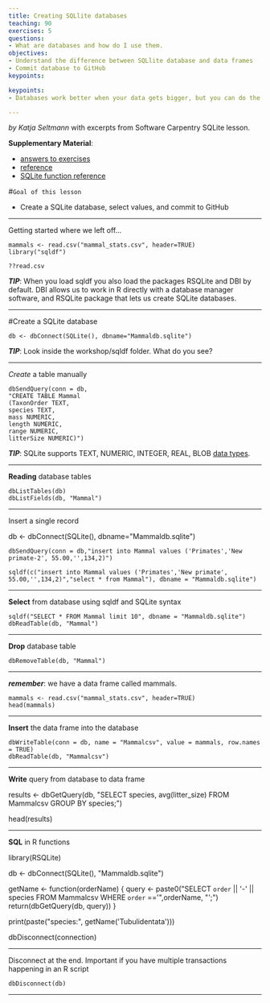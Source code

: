 ```yaml
---
title: Creating SQLlite databases
teaching: 90
exercises: 5
questions:
- What are databases and how do I use them.
objectives:
- Understand the difference between SQLlite database and data frames
- Commit database to GitHub
keypoints:

keypoints:
- Databases work better when your data gets bigger, but you can do the same tasks in data frames or databases.

---
```


*by Katja Seltmann* with excerpts from Software Carpentry SQLite lesson.

**Supplementary Material**: 

- [answers to exercises](https://mqwilber.github.io/2017-04-21-ucsb/sqldf-answers.txt)
- [reference](https://swcarpentry.github.io/sql-novice-survey/reference/)
- [SQLite function reference](https://www.sqlite.org/lang_corefunc.html)

#`Goal of this lesson`
- Create a SQLite database, select values, and commit to GitHub

***
Getting started where we left off...
    
    mammals <- read.csv("mammal_stats.csv", header=TRUE)
    library("sqldf")
    
    ??read.csv
    

***TIP***: When you load sqldf you also load the packages RSQLite and DBI by default. DBI allows us to work in R directly with a database manager software, and RSQLite package that lets us create SQLite databases.

***

#Create a SQLite database

    db <- dbConnect(SQLite(), dbname="Mammaldb.sqlite")

***TIP***: Look inside the workshop/sqldf folder. What do you see?
   
***
*Create* a table manually

    dbSendQuery(conn = db,
    "CREATE TABLE Mammal
    (TaxonOrder TEXT,
    species TEXT,
    mass NUMERIC,
    length NUMERIC,
    range NUMERIC,
    litterSize NUMERIC)")

***TIP***: SQLite supports TEXT, NUMERIC, INTEGER, REAL, BLOB [data types](https://www.sqlite.org/datatype3.html). 

***
**Reading** database tables

    dbListTables(db)
    dbListFields(db, "Mammal")


***
Insert a single record

 db <- dbConnect(SQLite(), dbname="Mammaldb.sqlite")
 
    dbSendQuery(conn = db,"insert into Mammal values ('Primates','New primate-2', 55.00,'',134,2)")

    sqldf(c("insert into Mammal values ('Primates','New primate', 55.00,'',134,2)","select * from Mammal"), dbname = "Mammaldb.sqlite")
    
***
**Select** from database using sqldf and SQLite syntax

    sqldf("SELECT * FROM Mammal limit 10", dbname = "Mammaldb.sqlite") 
    dbReadTable(db, "Mammal")

***
**Drop** database table

    dbRemoveTable(db, "Mammal")
    
***

***remember***: we have a data frame called mammals.

    mammals <- read.csv("mammal_stats.csv", header=TRUE)
    head(mammals)

***
**Insert** the data frame into the database

    dbWriteTable(conn = db, name = "Mammalcsv", value = mammals, row.names = TRUE)
    dbReadTable(db, "Mammalcsv")

***
**Write** query from database to data frame

results <- dbGetQuery(db, "SELECT species, avg(litter_size) FROM Mammalcsv GROUP BY species;")

head(results)

***
**SQL** in R functions

library(RSQLite)

db <- dbConnect(SQLite(), "Mammaldb.sqlite")

getName <- function(orderName) {
  query <- paste0("SELECT `order` || '-' || species FROM Mammalcsv WHERE `order` =='",orderName, "';")
  return(dbGetQuery(db, query))
}

print(paste("species:", getName('Tubulidentata')))

dbDisconnect(connection)


***
Disconnect at the end. Important if you have multiple transactions happening in an R script

    dbDisconnect(db)

***

    
